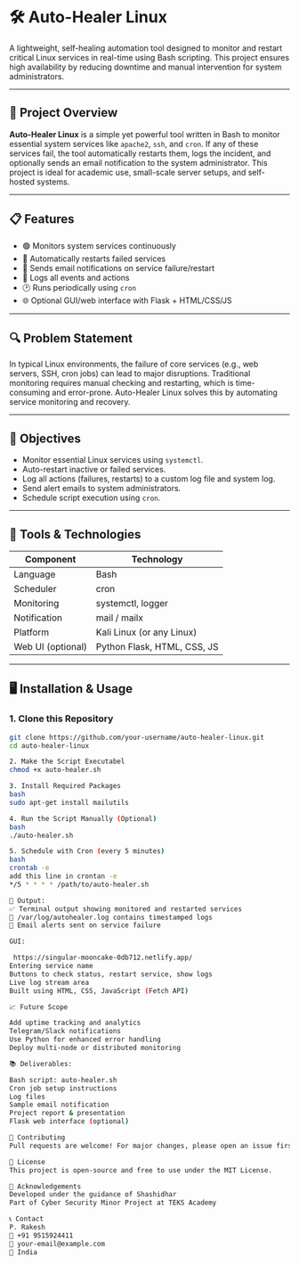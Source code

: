 # 🛠️ Auto-Healer Linux

A lightweight, self-healing automation tool designed to monitor and restart critical Linux services in real-time using Bash scripting. This project ensures high availability by reducing downtime and manual intervention for system administrators.

---

## 📌 Project Overview

**Auto-Healer Linux** is a simple yet powerful tool written in Bash to monitor essential system services like `apache2`, `ssh`, and `cron`. If any of these services fail, the tool automatically restarts them, logs the incident, and optionally sends an email notification to the system administrator. This project is ideal for academic use, small-scale server setups, and self-hosted systems.

---

## 📋 Features

- 🟢 Monitors system services continuously
- 🔄 Automatically restarts failed services
- 📧 Sends email notifications on service failure/restart
- 📓 Logs all events and actions
- 🕑 Runs periodically using `cron`
- 🌐 Optional GUI/web interface with Flask + HTML/CSS/JS

---

## 🔍 Problem Statement

In typical Linux environments, the failure of core services (e.g., web servers, SSH, cron jobs) can lead to major disruptions. Traditional monitoring requires manual checking and restarting, which is time-consuming and error-prone. Auto-Healer Linux solves this by automating service monitoring and recovery.

---

## 🎯 Objectives

- Monitor essential Linux services using `systemctl`.
- Auto-restart inactive or failed services.
- Log all actions (failures, restarts) to a custom log file and system log.
- Send alert emails to system administrators.
- Schedule script execution using `cron`.

---

## 🧰 Tools & Technologies

| Component   | Technology                |
|-------------|----------------------------|
| Language    | Bash                       |
| Scheduler   | cron                       |
| Monitoring  | systemctl, logger          |
| Notification| mail / mailx               |
| Platform    | Kali Linux (or any Linux)  |
| Web UI (optional) | Python Flask, HTML, CSS, JS |

---

## 🖥️ Installation & Usage

### 1. Clone this Repository

```bash
git clone https://github.com/your-username/auto-healer-linux.git
cd auto-healer-linux

2. Make the Script Executabel
chmod +x auto-healer.sh

3. Install Required Packages
bash
sudo apt-get install mailutils

4. Run the Script Manually (Optional)
bash
./auto-healer.sh

5. Schedule with Cron (every 5 minutes)
bash
crontab -e
add this line in crontan -e
*/5 * * * * /path/to/auto-healer.sh

🧪 Output:
✅ Terminal output showing monitored and restarted services
📄 /var/log/autohealer.log contains timestamped logs
📧 Email alerts sent on service failure

GUI:

 https://singular-mooncake-0db712.netlify.app/
Entering service name
Buttons to check status, restart service, show logs
Live log stream area
Built using HTML, CSS, JavaScript (Fetch API)

📈 Future Scope

Add uptime tracking and analytics
Telegram/Slack notifications
Use Python for enhanced error handling
Deploy multi-node or distributed monitoring

📚 Deliverables:

Bash script: auto-healer.sh
Cron job setup instructions
Log files
Sample email notification
Project report & presentation
Flask web interface (optional)

🤝 Contributing
Pull requests are welcome! For major changes, please open an issue first to discuss what you would like to change.

📄 License
This project is open-source and free to use under the MIT License.

🙏 Acknowledgements
Developed under the guidance of Shashidhar
Part of Cyber Security Minor Project at TEKS Academy

📞 Contact
P. Rakesh
📱 +91 9515924411
📧 your-email@example.com
📍 India

